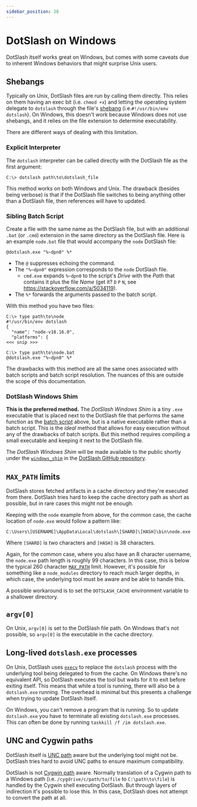 ```yaml
---
sidebar_position: 28
---
```


# DotSlash on Windows

DotSlash itself works great on Windows, but comes with some caveats due to
inherent Windows behaviors that might surprise Unix users.

## Shebangs

Typically on Unix, DotSlash files are run by calling them directly. This relies
on them having an exec bit (i.e. `chmod +x`) and letting the operating system
delegate to `dotslash` through the file's
[shebang](<https://en.wikipedia.org/wiki/Shebang_(Unix)>)
(i.e.`#!/usr/bin/env dotslash`). On Windows, this doesn't work because Windows
does not use shebangs, and it relies on the file extension to determine
executability.

There are different ways of dealing with this limitation.

### Explicit Interpreter

The `dotslash` interpreter can be called directly with the DotSlash file as the
first argument:

```
C:\> dotslash path\to\dotslash_file
```

This method works on both Windows and Unix. The drawback (besides being verbose)
is that if the DotSlash file switches to being anything other than a DotSlash
file, then references will have to updated.

### Sibling Batch Script

Create a file with the same name as the DotSlash file, but with an additional
`.bat` (or `.cmd`) extension in the same directory as the DotSlash file. Here is
an example `node.bat` file that would accompany the `node` DotSlash file:

```
@dotslash.exe "%~dpn0" %*
```

- The `@` suppresses echoing the command.
- The `"%~dpn0"` expression corresponds to the `node` DotSlash file.
  - `cmd.exe` expands `%~dpn0` to the script's _Drive_ with the _Path_ that
    contains it plus the file _Name_ (get it? `D` `P` `N`, see
    https://stackoverflow.com/a/5034119).
- The `%*` forwards the arguments passed to the batch script.

With this method you have two files:

```
C:\> type path\to\node
#!/usr/bin/env dotslash
{
  "name": "node-v18.16.0",
  "platforms": {
<<< snip >>>

C:\> type path\to\node.bat
@dotslash.exe "%~dpn0" %*
```

The drawbacks with this method are all the same ones associated with batch
scripts and batch script resolution. The nuances of this are outside the scope
of this documentation.

### DotSlash Windows Shim

**This is the preferred method.** The _DotSlash Windows Shim_ is a tiny `.exe`
executable that is placed next to the DotSlash file that performs the same
function as the [batch script](#sibling-batch-script) above, but is a native
executable rather than a batch script. This is the _ideal_ method that allows
for easy execution without any of the drawbacks of batch scripts. But this
method requires compiling a small executable and keeping it next to the DotSlash
file.

The _DotSlash Windows Shim_ will be made available to the public shortly under
the [`windows_shim`](https://github.com/facebook/dotslash/windows_shim) in the
[DotSlash GitHub repository](https://github.com/facebook/dotslash).

## `MAX_PATH` limits

DotSlash stores fetched artifacts in a cache directory and they're executed from
there. DotSlash tries hard to keep the cache directory path as short as
possible, but in rare cases this might not be enough.

Keeping with the `node` example from above, for the common case, the cache
location of `node.exe` would follow a pattern like:

```
C:\Users\[USERNAME]\AppData\Local\dotslash\[SHARD]\[HASH]\bin\node.exe
```

Where `[SHARD]` is two characters and `[HASH]` is 38 characters.

Again, for the common case, where you also have an 8 character username, the
`node.exe` path length is roughly 99 characters. In this case, this is below the
typical 260 character
[`MAX_PATH`](https://learn.microsoft.com/en-us/windows/win32/fileio/maximum-file-path-limitation)
limit. However, it's possible for something like a `node_modules` directory to
reach much larger depths, in which case, the underlying tool must be aware and
be able to handle this.

A possible workaround is to set the `DOTSLASH_CACHE` environment variable to a
shallower directory.

## `argv[0]`

On Unix, `argv[0]` is set to the DotSlash file path. On Windows that's not
possible, so `argv[0]` is the executable in the cache directory.

## Long-lived `dotslash.exe` processes

On Unix, DotSlash uses [`execv`](https://linux.die.net/man/3/execv) to replace
the `dotslash` process with the underlying tool being delegated to from the
cache. On Windows there's no equivalent API, so DotSlash executes the tool but
waits for it to exit before exiting itself. This means that while a tool is
running, there will also be a `dotslash.exe` running. The overhead is minimal
but this presents a challenge when trying to update DotSlash itself.

On Windows, you can't remove a program that is running. So to update
`dotslash.exe` you have to terminate all existing `dotslash.exe` processes. This
can often be done by running `taskkill /f /im dotslash.exe`.

## UNC and Cygwin paths

DotSlash itself is
[UNC path](https://learn.microsoft.com/en-us/dotnet/standard/io/file-path-formats#unc-paths)
aware but the underlying tool might not be. DotSlash tries hard to avoid UNC
paths to ensure maximum compatibility.

DotSlash is not
[Cygwin path](https://cygwin.com/cygwin-ug-net/using.html#cygdrive) aware.
Normally translation of a Cygwin path to a Windows path (i.e.
`/cygdrive/c/path/to/file` to `C:\path\to\file`) is handled by the Cygwin shell
executing DotSlash. But through layers of indirection it's possible to lose
this. In this case, DotSlash does not attempt to convert the path at all.
